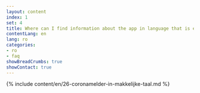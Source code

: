```yaml
---
layout: content
index: 1
set: 4
title: Where can I find information about the app in language that is easy to understand?
contentLang: en
lang: ro
categories:
- ro
- faq
showBreadCrumbs: true
showContact: true
---
```

{% include content/en/26-coronamelder-in-makkelijke-taal.md %}
